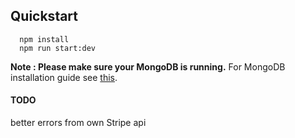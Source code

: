 
## Quickstart

```
  npm install
  npm run start:dev
```

**Note : Please make sure your MongoDB is running.** For MongoDB installation guide see [this](https://docs.mongodb.org/v3.0/installation/).



#### TODO

better errors from own Stripe api
